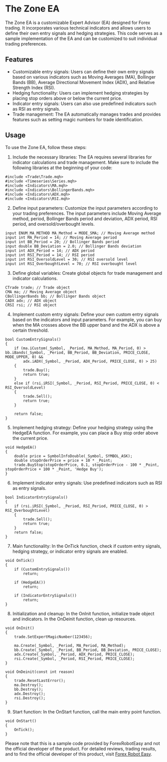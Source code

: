 # The Zone EA

The Zone EA is a customizable Expert Advisor (EA) designed for Forex trading. It incorporates various technical indicators and allows users to define their own entry signals and hedging strategies. This code serves as a sample implementation of the EA and can be customized to suit individual trading preferences.

## Features

- Customizable entry signals: Users can define their own entry signals based on various indicators such as Moving Averages (MA), Bollinger Bands (BB), Average Directional Movement Index (ADX), and Relative Strength Index (RSI).
- Hedging functionality: Users can implement hedging strategies by placing stop orders above or below the current price.
- Indicator entry signals: Users can also use predefined indicators such as RSI as entry signals.
- Trade management: The EA automatically manages trades and provides features such as setting magic numbers for trade identification.

## Usage

To use the Zone EA, follow these steps:

1. Include the necessary libraries: The EA requires several libraries for indicator calculations and trade management. Make sure to include the following libraries at the beginning of your code:

```mql5
#include <Trade\Trade.mqh>
#include <Timeseries\Series.mqh>
#include <Indicators\MA.mqh>
#include <Indicators\BollingerBands.mqh>
#include <Indicators\ADX.mqh>
#include <Indicators\RSI.mqh>
```

2. Define input parameters: Customize the input parameters according to your trading preferences. The input parameters include Moving Average method, period, Bollinger Bands period and deviation, ADX period, RSI period, and oversold/overbought levels.

```mql5
input ENUM_MA_METHOD MA_Method = MODE_SMA; // Moving Average method
input int MA_Period = 14; // Moving Average period
input int BB_Period = 20; // Bollinger Bands period
input double BB_Deviation = 2.0; // Bollinger Bands deviation
input int ADX_Period = 14; // ADX period
input int RSI_Period = 14; // RSI period
input int RSI_OversoldLevel = 30; // RSI oversold level
input int RSI_OverboughtLevel = 70; // RSI overbought level
```

3. Define global variables: Create global objects for trade management and indicator calculations.

```mql5
CTrade trade; // Trade object
CMA ma; // Moving Average object
CBollingerBands bb; // Bollinger Bands object
CADX adx; // ADX object
CRSI rsi; // RSI object
```

4. Implement custom entry signals: Define your own custom entry signals based on the indicators and input parameters. For example, you can buy when the MA crosses above the BB upper band and the ADX is above a certain threshold.

```mql5
bool CustomEntrySignals()
{
    if (ma.iCustom(_Symbol, _Period, MA_Method, MA_Period, 0) > bb.iBands(_Symbol, _Period, BB_Period, BB_Deviation, PRICE_CLOSE, MODE_UPPER, 0) &&
        adx.iADX(_Symbol, _Period, ADX_Period, PRICE_CLOSE, 0) > 25)
    {
        trade.Buy();
        return true;
    }
    else if (rsi.iRSI(_Symbol, _Period, RSI_Period, PRICE_CLOSE, 0) < RSI_OversoldLevel)
    {
        trade.Sell();
        return true;
    }

    return false;
}
```

5. Implement hedging strategy: Define your hedging strategy using the HedgeEA function. For example, you can place a Buy stop order above the current price.

```mql5
void HedgeEA()
{
    double price = SymbolInfoDouble(_Symbol, SYMBOL_ASK);
    double stopOrderPrice = price + 10 * _Point;
    trade.BuyStop(stopOrderPrice, 0.1, stopOrderPrice - 100 * _Point, stopOrderPrice + 100 * _Point, 'Hedge Buy');
}
```

6. Implement indicator entry signals: Use predefined indicators such as RSI as entry signals.

```mql5
bool IndicatorEntrySignals()
{
    if (rsi.iRSI(_Symbol, _Period, RSI_Period, PRICE_CLOSE, 0) > RSI_OverboughtLevel)
    {
        trade.Sell();
        return true;
    }
    return false;
}
```

7. Main functionality: In the OnTick function, check if custom entry signals, hedging strategy, or indicator entry signals are enabled.

```mql5
void OnTick()
{
    if (CustomEntrySignals())
        return;

    if (HedgeEA())
        return;

    if (IndicatorEntrySignals())
        return;
}
```

8. Initialization and cleanup: In the OnInit function, initialize trade object and indicators. In the OnDeinit function, clean up resources.

```mql5
void OnInit()
{
    trade.SetExpertMagicNumber(123456);

    ma.Create(_Symbol, _Period, MA_Period, MA_Method);
    bb.Create(_Symbol, _Period, BB_Period, BB_Deviation, PRICE_CLOSE);
    adx.Create(_Symbol, _Period, ADX_Period, PRICE_CLOSE);
    rsi.Create(_Symbol, _Period, RSI_Period, PRICE_CLOSE);
}

void OnDeinit(const int reason)
{
    trade.ResetLastError();
    ma.Destroy();
    bb.Destroy();
    adx.Destroy();
    rsi.Destroy();
}
```

9. Start function: In the OnStart function, call the main entry point function.

```mql5
void OnStart()
{
    OnTick();
}
```

Please note that this is a sample code provided by ForexRobotEasy and not the official developer of the product. For detailed reviews, trading results, and to find the official developer of this product, visit [Forex Robot Easy](https://forexroboteasy.com/forex-robot-review/zone-ea-review-optimize-forex-trades-with-customized-entry-signals/).
